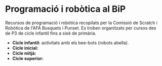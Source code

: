 # Programació i robòtica al BiP
Recursos de programació i robòtica recopilats per la Comissió de Scratch i Robòtica de l'AFA Busquets i Punset. 
Es troben organitzats per cursos des de P3 de cicle infantil fins a sisè de primària.

- **Cicle infantil:** activitats amb els bee-bots (robots abella).
- **Cicle inicial:**
- **Cicle mitjà:**
- **Cicle superior:**

